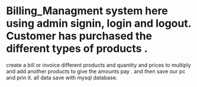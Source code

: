 # Billing_Managment system here using admin signin, login and logout. Customer has purchased the different types of products .
create a bill or invoice different products and quantity and prices to multiply and add another products to give the amounts pay .
and then save our pc and prin it. all data save with mysql database.
